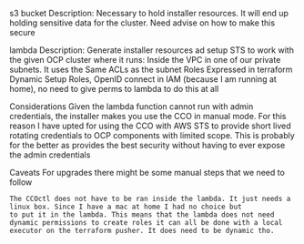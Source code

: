 s3 bucket
    Description: Necessary to hold installer resources. It will end up holding sensitive data for the cluster. Need advise on how to make this secure 

lambda
    Description: Generate installer resources ad setup STS to work with the given OCP cluster
    where it runs:
        Inside the VPC in one of our private subnets. It uses the Same ACLs as the subnet
    Roles
        Expressed in terraform
    Dynamic Setup
        Roles, OpenID connect in IAM (because I am running at home), no need to give perms to lambda to do this at all

Considerations
    Given the lambda function cannot run with admin credentials, the installer makes you use the CCO in manual mode. For this reason I have upted for using the CCO with AWS STS to provide short lived rotating credentials to OCP components with limited scope. This is probably for the better as provides the best security without having to ever expose the admin credentials

Caveats
    For upgrades there might be some manual steps that we need to follow

    The CCOctl does not have to be ran inside the lambda. It just needs a linux box. Since I have a mac at home I had no choice but
    to put it in the lambda. This means that the lambda does not need dynamic permissions to create roles it can all be done with a local executor on the terraform pusher. It does need to be dynamic tho.